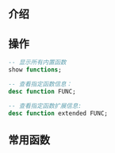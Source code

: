 ## 介绍





## 操作

```sql
-- 显示所有内置函数
show functions;

-- 查看指定函数信息：
desc function FUNC;

-- 查看指定函数扩展信息:
desc function extended FUNC;
```



## 常用函数

